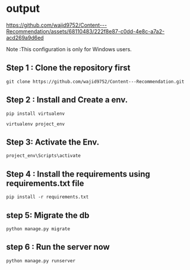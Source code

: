 

# output


https://github.com/wajid9752/Content---Recommendation/assets/68110483/222f8e87-c0dd-4e8c-a7a2-acd269a9d6ed




Note :This configuration is only for Windows users.



## Step 1 : Clone the repository first

```
git clone https://github.com/wajid9752/Content---Recommendation.git
```


## Step 2 : Install and Create a env.


```
pip install virtualenv 
```

```
virtualenv project_env
```

## Step 3: Activate the Env.

```
project_env\Scripts\activate
```

## Step 4 : Install the requirements using requirements.txt file

```
pip install -r requirements.txt
```

## step 5: Migrate the db 

```
python manage.py migrate
```


## step 6 : Run the server now 
```
python manage.py runserver
```

